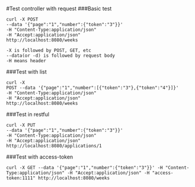#Test controller with request
###Basic test
```
curl -X POST 
--data '{"page":"1","number":{"token":"3"}}' 
-H "Content-Type:application/json" 
-H "Accept:application/json" 
http://localhost:8080/weeks
```
```
-X is followed by POST, GET, etc
--data(or -d) is followed by request body
-H means header
```
###Test with list
```
curl -X 
POST --data '{"page":"1","number":[{"token":"3"},{"token":"4"}]}' 
-H "Content-Type:application/json" 
-H "Accept:application/json" 
http://localhost:8080/weeks
```
###Test in restful
```
curl -X PUT 
--data '{"page":"1","number":{"token":"3"}}' 
-H "Content-Type:application/json" 
-H "Accept:application/json" 
http://localhost:8080/applications/1
```
###Test with access-token
```
curl -X GET --data '{"page":"1","number":{"token":"3"}}' -H "Content-Type:application/json" -H "Accept:application/json" -H "access-token:1111" http://localhost:8080/weeks
```
